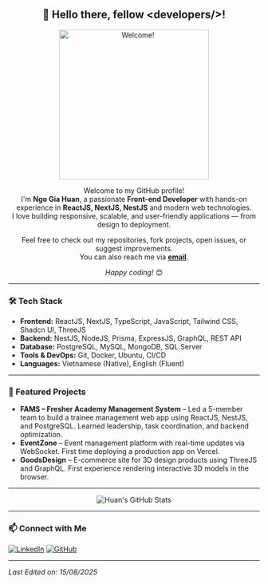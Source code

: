 <div align="center">
<h2>👋 Hello there, fellow &lt;developers/&gt;!</h2>
</div>

<div align="center" width="50">
<img src="https://i.imgur.com/dTYwdG1.gif" alt="Welcome!" width="300">
</div>

<div align="center">
<p>Welcome to my GitHub profile! <br>
I'm <b>Ngo Gia Huan</b>, a passionate <b>Front-end Developer</b> with hands-on experience in <b>ReactJS, NextJS, NestJS</b> and modern web technologies. <br>
I love building responsive, scalable, and user-friendly applications — from design to deployment.</p>

<p>Feel free to check out my repositories, fork projects, open issues, or suggest improvements.<br>
You can also reach me via <a href="mailto:ngogiahuan23122003@gmail.com"><b>email</b></a>.</p>

<p><i>Happy coding!</i> 😊</p>
</div>

---

### 🛠 Tech Stack
- **Frontend:** ReactJS, NextJS, TypeScript, JavaScript, Tailwind CSS, Shadcn UI, ThreeJS  
- **Backend:** NestJS, NodeJS, Prisma, ExpressJS, GraphQL, REST API  
- **Database:** PostgreSQL, MySQL, MongoDB, SQL Server  
- **Tools & DevOps:** Git, Docker, Ubuntu, CI/CD  
- **Languages:** Vietnamese (Native), English (Fluent)  

---

### 🚀 Featured Projects
- **FAMS – Fresher Academy Management System** – Led a 5-member team to build a trainee management web app using ReactJS, NestJS, and PostgreSQL. Learned leadership, task coordination, and backend optimization.
- **EventZone** – Event management platform with real-time updates via WebSocket. First time deploying a production app on Vercel.
- **GoodsDesign** – E-commerce site for 3D design products using ThreeJS and GraphQL. First experience rendering interactive 3D models in the browser.

---

<div align="center">
<img src="https://github-readme-stats.vercel.app/api?username=ngogiahuandev&include_all_commits=true&count_private=true&show_icons=true&line_height=20&title_color=7A7ADB&icon_color=2234AE&text_color=D3D3D3&bg_color=0,000000,130F40" alt="Huan's GitHub Stats">
</div>

---

### 📫 Connect with Me
<p>
<a href="https://www.linkedin.com/in/ngo-gia-huan-dev" target="_blank"><img src="https://img.shields.io/badge/LinkedIn-%230077B5.svg?&style=flat-square&logo=linkedin&logoColor=white" alt="LinkedIn"></a>
<a href="https://github.com/ngogiahuandev" target="_blank"><img src="https://img.shields.io/badge/GitHub-%2312100E.svg?&style=flat-square&logo=github&logoColor=white" alt="GitHub"></a>
</p>

---

<i>Last Edited on: 15/08/2025</i>
